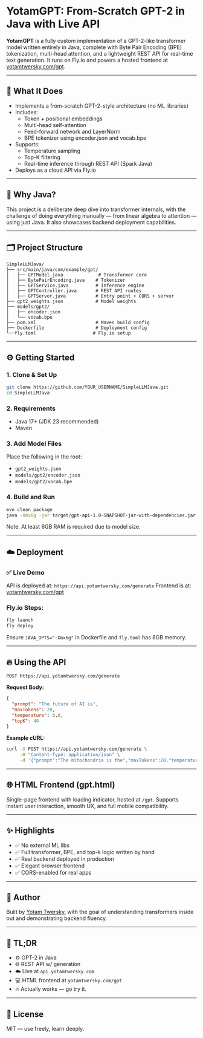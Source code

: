 # YotamGPT: From-Scratch GPT-2 in Java with Live API

**YotamGPT** is a fully custom implementation of a GPT-2-like transformer model written entirely in Java, complete with Byte Pair Encoding (BPE) tokenization, multi-head attention, and a lightweight REST API for real-time text generation. It runs on Fly.io and powers a hosted frontend at [yotamtwersky.com/gpt](https://yotamtwersky.com/gpt).

---

## 🚀 What It Does

- Implements a from-scratch GPT-2-style architecture (no ML libraries)
- Includes:
  - Token + positional embeddings
  - Multi-head self-attention
  - Feed-forward network and LayerNorm
  - BPE tokenizer using encoder.json and vocab.bpe
- Supports:
  - Temperature sampling
  - Top-K filtering
  - Real-time inference through REST API (Spark Java)
- Deploys as a cloud API via Fly.io

---

## 🧠 Why Java?
This project is a deliberate deep dive into transformer internals, with the challenge of doing everything manually — from linear algebra to attention — using just Java. It also showcases backend deployment capabilities.

---

## 🗂 Project Structure
```
SimpleLLMJava/
├── src/main/java/com/example/gpt/
│   ├── GPTModel.java             # Transformer core
│   ├── BytePairEncoding.java    # Tokenizer
│   ├── GPTService.java          # Inference engine
│   ├── GPTController.java       # REST API routes
│   ├── GPTServer.java           # Entry point + CORS + server
├── gpt2_weights.json            # Model weights
├── models/gpt2/
│   ├── encoder.json
│   └── vocab.bpe
├── pom.xml                      # Maven build config
├── Dockerfile                   # Deployment config
└──fly.toml                     # Fly.io setup
```

---

## ⚙️ Getting Started

### 1. Clone & Set Up
```bash
git clone https://github.com/YOUR_USERNAME/SimpleLLMJava.git
cd SimpleLLMJava
```

### 2. Requirements
- Java 17+ (JDK 23 recommended)
- Maven

### 3. Add Model Files
Place the following in the root:
- `gpt2_weights.json`
- `models/gpt2/encoder.json`
- `models/gpt2/vocab.bpe`

### 4. Build and Run
```bash
mvn clean package
java -Xmx6g -jar target/gpt-api-1.0-SNAPSHOT-jar-with-dependencies.jar
```

Note: At least 6GB RAM is required due to model size.

---

## ☁️ Deployment

### ✅ Live Demo
API is deployed at: `https://api.yotamtwersky.com/generate`
Frontend is at: [yotamtwersky.com/gpt](https://yotamtwersky.com/gpt)

### Fly.io Steps:
```bash
fly launch
fly deploy
```
Ensure `JAVA_OPTS="-Xmx6g"` in Dockerfile and `fly.toml` has 8GB memory.

---

## 🔥 Using the API

```
POST https://api.yotamtwersky.com/generate
```

**Request Body:**
```json
{
  "prompt": "The future of AI is",
  "maxTokens": 20,
  "temperature": 0.8,
  "topK": 40
}
```

**Example cURL:**
```bash
curl -X POST https://api.yotamtwersky.com/generate \
     -H "Content-Type: application/json" \
     -d '{"prompt":"The mitochondria is the","maxTokens":20,"temperature":0.9,"topK":40}'
```

---

## 🌐 HTML Frontend (gpt.html)
Single-page frontend with loading indicator, hosted at `/gpt`. 
Supports instant user interaction, smooth UX, and full mobile compatibility.

---

## ✨ Highlights
- ✅ No external ML libs
- ✅ Full transformer, BPE, and top-k logic written by hand
- ✅ Real backend deployed in production
- ✅ Elegant browser frontend
- ✅ CORS-enabled for real apps

---

## 👤 Author
Built by [Yotam Twersky](https://yotamtwersky.com), with the goal of understanding transformers inside out and demonstrating backend fluency.

---

## 🧵 TL;DR
- ⚙️ GPT-2 in Java
- 🌐 REST API w/ generation
- ☁️ Live at `api.yotamtwersky.com`
- 💻 HTML frontend at `yotamtwersky.com/gpt`
- 🔥 Actually works — go try it.

---

## 📎 License
MIT — use freely, learn deeply.